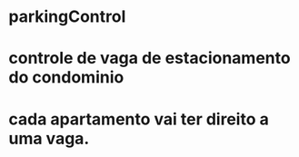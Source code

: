 # parkingControl


# controle de vaga de estacionamento do condominio
# cada apartamento vai ter direito a uma vaga.